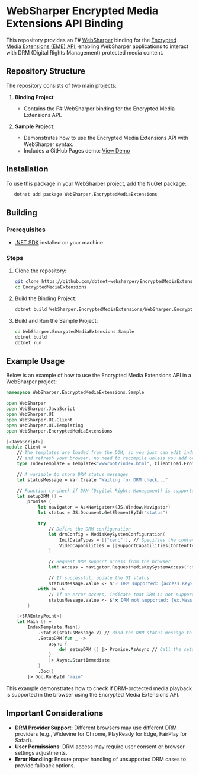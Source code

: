 # WebSharper Encrypted Media Extensions API Binding

This repository provides an F# [WebSharper](https://websharper.com/) binding for the [Encrypted Media Extensions (EME) API](https://developer.mozilla.org/en-US/docs/Web/API/Encrypted_Media_Extensions_API), enabling WebSharper applications to interact with DRM (Digital Rights Management) protected media content.

## Repository Structure

The repository consists of two main projects:

1. **Binding Project**:

   - Contains the F# WebSharper binding for the Encrypted Media Extensions API.

2. **Sample Project**:
   - Demonstrates how to use the Encrypted Media Extensions API with WebSharper syntax.
   - Includes a GitHub Pages demo: [View Demo](https://dotnet-websharper.github.io/EncryptedMediaExtensionsAPI/)

## Installation

To use this package in your WebSharper project, add the NuGet package:

```bash
   dotnet add package WebSharper.EncryptedMediaExtensions
```

## Building

### Prerequisites

- [.NET SDK](https://dotnet.microsoft.com/download) installed on your machine.

### Steps

1. Clone the repository:

   ```bash
   git clone https://github.com/dotnet-websharper/EncryptedMediaExtensions.git
   cd EncryptedMediaExtensions
   ```

2. Build the Binding Project:

   ```bash
   dotnet build WebSharper.EncryptedMediaExtensions/WebSharper.EncryptedMediaExtensions.fsproj
   ```

3. Build and Run the Sample Project:

   ```bash
   cd WebSharper.EncryptedMediaExtensions.Sample
   dotnet build
   dotnet run
   ```

## Example Usage

Below is an example of how to use the Encrypted Media Extensions API in a WebSharper project:

```fsharp
namespace WebSharper.EncryptedMediaExtensions.Sample

open WebSharper
open WebSharper.JavaScript
open WebSharper.UI
open WebSharper.UI.Client
open WebSharper.UI.Templating
open WebSharper.EncryptedMediaExtensions

[<JavaScript>]
module Client =
    // The templates are loaded from the DOM, so you just can edit index.html
    // and refresh your browser, no need to recompile unless you add or remove holes.
    type IndexTemplate = Template<"wwwroot/index.html", ClientLoad.FromDocument>

    // A variable to store DRM status messages
    let statusMessage = Var.Create "Waiting for DRM check..."

    // Function to check if DRM (Digital Rights Management) is supported
    let setupDRM () =
        promise {
            let navigator = As<Navigator>(JS.Window.Navigator)
            let status = JS.Document.GetElementById("status")

            try
                // Define the DRM configuration
                let drmConfig = MediaKeySystemConfiguration(
                    InitDataTypes = [|"cenc"|], // Specifies the content encryption type
                    VideoCapabilities = [|SupportCapabilities(ContentType = "video/mp4")|] // Defines video playback capabilities
                )

                // Request DRM support access from the browser
                let! access = navigator.RequestMediaKeySystemAccess("com.widevine.alpha", [|drmConfig|])

                // If successful, update the UI status
                statusMessage.Value <- $"✅ DRM supported: {access.KeySystem}"
            with ex ->
                // If an error occurs, indicate that DRM is not supported
                statusMessage.Value <- $"❌ DRM not supported: {ex.Message}"
        }

    [<SPAEntryPoint>]
    let Main () =
        IndexTemplate.Main()
            .Status(statusMessage.V) // Bind the DRM status message to the UI
            .SetupDRM(fun _ ->
                async {
                    do! setupDRM () |> Promise.AsAsync // Call the setupDRM function asynchronously
                }
                |> Async.StartImmediate
            )
            .Doc()
        |> Doc.RunById "main"
```

This example demonstrates how to check if DRM-protected media playback is supported in the browser using the Encrypted Media Extensions API.

## Important Considerations

- **DRM Provider Support**: Different browsers may use different DRM providers (e.g., Widevine for Chrome, PlayReady for Edge, FairPlay for Safari).
- **User Permissions**: DRM access may require user consent or browser settings adjustments.
- **Error Handling**: Ensure proper handling of unsupported DRM cases to provide fallback options.
